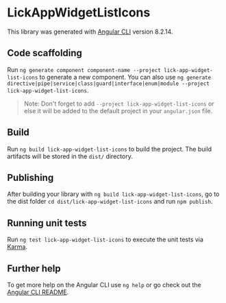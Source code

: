 # LickAppWidgetListIcons

This library was generated with [Angular CLI](https://github.com/angular/angular-cli) version 8.2.14.

## Code scaffolding

Run `ng generate component component-name --project lick-app-widget-list-icons` to generate a new component. You can also use `ng generate directive|pipe|service|class|guard|interface|enum|module --project lick-app-widget-list-icons`.
> Note: Don't forget to add `--project lick-app-widget-list-icons` or else it will be added to the default project in your `angular.json` file. 

## Build

Run `ng build lick-app-widget-list-icons` to build the project. The build artifacts will be stored in the `dist/` directory.

## Publishing

After building your library with `ng build lick-app-widget-list-icons`, go to the dist folder `cd dist/lick-app-widget-list-icons` and run `npm publish`.

## Running unit tests

Run `ng test lick-app-widget-list-icons` to execute the unit tests via [Karma](https://karma-runner.github.io).

## Further help

To get more help on the Angular CLI use `ng help` or go check out the [Angular CLI README](https://github.com/angular/angular-cli/blob/master/README.md).
